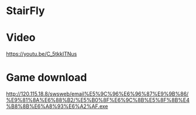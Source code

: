 # StairFly

# Video
https://youtu.be/C_5tkkITNus

# Game download
http://120.115.18.8/swsweb/email%E5%9C%96%E6%96%87%E9%9B%86/%E9%81%8A%E6%88%B2/%E5%B0%8F%E6%9C%8B%E5%8F%8B%E4%B8%8B%E6%A8%93%E6%A2%AF.exe
